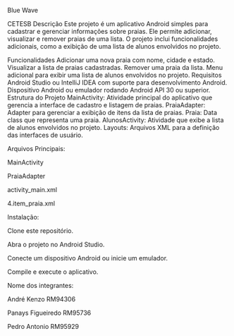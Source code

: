 Blue Wave 

CETESB Descrição Este projeto é um aplicativo Android simples para cadastrar e gerenciar informações sobre praias. Ele permite adicionar, visualizar e remover praias de uma lista. O projeto inclui funcionalidades adicionais, como a exibição de uma lista de alunos envolvidos no projeto.

Funcionalidades Adicionar uma nova praia com nome, cidade e estado. Visualizar a lista de praias cadastradas. Remover uma praia da lista. Menu adicional para exibir uma lista de alunos envolvidos no projeto. Requisitos Android Studio ou IntelliJ IDEA com suporte para desenvolvimento Android. Dispositivo Android ou emulador rodando Android API 30 ou superior. Estrutura do Projeto MainActivity: Atividade principal do aplicativo que gerencia a interface de cadastro e listagem de praias. PraiaAdapter: Adapter para gerenciar a exibição de itens da lista de praias. Praia: Data class que representa uma praia. AlunosActivity: Atividade que exibe a lista de alunos envolvidos no projeto. Layouts: Arquivos XML para a definição das interfaces de usuário.

Arquivos Principais:

MainActivity

PraiaAdapter

activity_main.xml

4.item_praia.xml

Instalação:

Clone este repositório.

Abra o projeto no Android Studio.

Conecte um dispositivo Android ou inicie um emulador. 

Compile e execute o aplicativo.

Nome dos integrantes:

André Kenzo RM94306

Panays Figueiredo RM95736

Pedro Antonio RM95929
